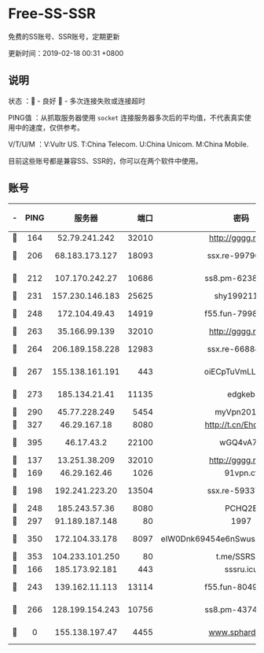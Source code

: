 # Free-SS-SSR

免费的SS账号、SSR账号，定期更新

更新时间：2019-02-18 00:31 +0800

## 说明

状态     ：🙂 - 良好 🙁 - 多次连接失败或连接超时

PING值   ：从抓取服务器使用 `socket` 连接服务器多次后的平均值，不代表真实使用中的速度，仅供参考。

V/T/U/M  ：V:Vultr US. T:China Telecom. U:China Unicom. M:China Mobile.

目前这些账号都是兼容SS、SSR的，你可以在两个软件中使用。

## 账号

|-|PING|服务器|端口|密码|加密方式|区域|V/T/U/M|
|:----:|:----:|:-----:|-----:|:----:|:----:|:----:|:----:|
|🙂|164|52.79.241.242|32010|http://gggg.rocks|chacha20|KR|10↑/10↑/10↑/9↑|
|🙂|206|68.183.173.127|18093|ssx.re-99796955|aes-256-cfb|US|7↑/6↑/6↑/6↑|
|🙂|212|107.170.242.27|10686|ss8.pm-62386550|aes-256-cfb|US|10↑/10↑/9↑/10↑|
|🙂|231|157.230.146.183|25625|shy19921124|rc4-md5|US|5↑/4↑/4↑/4↑|
|🙂|248|172.104.49.43|14919|f55.fun-79987734|aes-256-cfb|SG|8↑/9↑/8↑/9↑|
|🙂|263|35.166.99.139|32010|http://gggg.rocks|chacha20|US|8↑/10↑/10↑/10↑|
|🙂|264|206.189.158.228|12983|ssx.re-66888267|aes-256-cfb|SG|7↑/6↑/6↑/6↑|
|🙂|267|155.138.161.191|443|oiECpTuVmLLxk4Ts|aes-256-cfb|US|9↑/10↑/10↑/10↑|
|🙂|273|185.134.21.41|11135|edgkeb|aes-256-cfb|GB|10↑/10↑/10↑/10↑|
|🙂|290|45.77.228.249|5454|myVpn2019[]|rc4-md5|GB|10↑/10↑/10↑/10↑|
|🙂|327|46.29.167.18|8080|http://t.cn/EhdmTxe|rc4-md5|RU|10↑/10↑/10↑/10↑|
|🙂|395|46.17.43.2|22100|wGQ4vA7D|aes-256-gcm|RU|6↑/10↑/10↑/10↑|
|🙂|137|13.251.38.209|32010|http://gggg.rocks|chacha20|SG|10↑/9↑/10↑/10↑|
|🙂|169|46.29.162.46|1026|91vpn.cf|rc4-md5|RU|9↑/9↑/8↑/10↑|
|🙂|198|192.241.223.20|13504|ssx.re-59337891|aes-256-cfb|US|7↑/6↑/6↑/6↑|
|🙂|248|185.243.57.36|8080|PCHQ2E|rc4-md5|US|9↑/9↑/8↑/8↑|
|🙂|297|91.189.187.148|80|1997|chacha20|US|9↑/9↑/9↑/9↑|
|🙂|350|172.104.33.178|8097|eIW0Dnk69454e6nSwuspv9DmS201tQ0D|aes-256-cfb|SG|10↑/10↑/10↑/10↑|
|🙂|353|104.233.101.250|80|t.me/SSRSUB|rc4-md5|CA|10↑/10↑/10↑/10↑|
|🙂|166|185.173.92.181|443|sssru.icu|rc4-md5|RU|10↑/10↑/10↑/9↑|
|🙂|243|139.162.11.113|13114|f55.fun-80490883|aes-256-cfb|SG|10↑/10↑/9↑/10↑|
|🙂|266|128.199.154.243|10756|ss8.pm-43747025|aes-256-cfb|SG|10↑/10↑/9↑/10↑|
|🙁|0|155.138.197.47|4455|www.sphard.com|aes-256-cfb|US|7↓/9↓/9↓/10↑|
